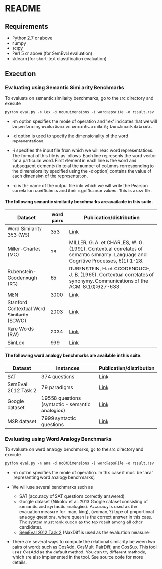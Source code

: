 # README #

## Requirements ##
- Python 2.7 or above
- numpy
- scipy
- Perl 5 or above (for SemEval evaluation)
- sklearn (for short-text classification evaluation)

## Execution ##

### Evaluating using Semantic Similarity Benchmarks ###

To evaluate on semantic similarity benchmarks, go to the src directory and execute
```
python eval.py -m lex -d noOfDimensions -i wordRepsFile -o result.csv
```

* -m option specifies the mode of operation and 'lex' indicates that we will be performing evaluations on semantic similarity benchmark datasets. 

* -d option is used to specify the dimensionality of the word representations.

* -i specifies the input file from which we will read word representations. The format of this file is as follows.
Each line represents the word vector for a particular word. First element in each line is the word and subsequent elements
(in total the number of columns corresponding to the dimensionality specified using the -d option) contains the value of
each dimension of the representation.

* -o is the name of the output file into which we will write the Pearson correlation coefficients and their significance values.
This is a csv file.

#### The following semantic similarity benchmarks are available in this suite. ####

| Dataset   | word pairs | Publication/distribution |
| --------  | ---------- | ------------------------ |
| Word Similarity 353 (WS) | 353 | [Link](http://www.cs.technion.ac.il/~gabr/resources/data/wordsim353/) |
| Miller-Charles (MC) | 28 | MILLER, G. A. et CHARLES, W. G. (1991). Contextual correlates of semantic similarity. Language and Cognitive Processes, 6(1):1-28. |
| Rubenstein-Goodenough (RG) | 65 | RUBENSTEIN, H. et GOODENOUGH, J. B. (1965). Contextual correlates of synonymy. Communications of the ACM, 8(10):627-633.|
| MEN | 3000 | [Link](http://clic.cimec.unitn.it/~elia.bruni/MEN) |
| Stanford Contextual Word Similarity (SCWC) | 2003 | [Link](http://nlp.stanford.edu/pubs/HuangACL12.pdf) |
|Rare Words (RW) | 2034 | [Link](http://nlp.stanford.edu/~lmthang/data/papers/conll13_morpho.pdf) |
| SimLex | 999 | [Link](http://www.cl.cam.ac.uk/~fh295/simlex.html) |

#### The following word analogy benchmarks are available in this suite. ####
| Dataset   | instances | Publication/distribution |
| --------  | ---------- | ------------------------ |
| SAT | 374 questions | [Link](https://aclweb.org/aclwiki/index.php?title=Similarity_(State_of_the_art)) |
| SemEval 2012 Task 2 | 79 paradigms | [Link](https://sites.google.com/site/semeval2012task2/)|
| Google dataset | 19558 questions (syntactic + semantic analogies)| [Link](https://papers.nips.cc/paper/5021-distributed-representations-of-words-and-phrases-and-their-compositionality.pdf)|
| MSR dataset | 7999 syntactic questions | [Link](http://www.marekrei.com/blog/linguistic-regularities-word-representations/)|

### Evaluating using Word Analogy Benchmarks ###

To evaluate on word analogy benchmarks, go to the src directory and execute
```
python eval.py -m ana -d noOfDimensions -i wordRepsFile -o result.csv
```

* -m option specifies the mode of operation. In this case it must be 'ana' (representing word analogy benchmarks). 

* We will use several benchmarks such as
    * SAT (accuracy of SAT questions correctly answered)
    * Google dataset (Mikolov et al. 2013 Google dataset consisting of semantic and syntactic analogies). Accuracy is used as the evaluation measure for (man, king), (woman, ?) type of proportional analogy questions, where queen is the correct answer in this case. The system must rank queen as the top result among all other candidates.
    * [SemEval 2012 Task 2](https://sites.google.com/site/semeval2012task2/) (MaxDiff is used as the evaluation measure)

* There are several ways to compute the relational similarity between two pairs of words such as CosAdd, CosMult, PairDiff, and CosSub. This tool uses CosAdd as the default method. You can try different methods, which are also implemented in the tool. See source code for more details. 